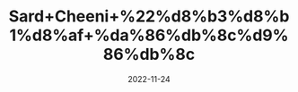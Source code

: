 ---
title: 'Sard+Cheeni+%22%d8%b3%d8%b1%d8%af+%da%86%db%8c%d9%86%db%8c'
date: '2022-11-24' 
metatag: '' 
inventory: '0' 
draft: false 
# meta description 
shortDescripton: 'Cubeb+%22+People+use+cubebs+for+increasing+urination+to+relieve+water+retention+(as+a+diuretic).+They+also+use+it+to+treat+a+certain+parasitic+infection+in+the+intestines+called+amoebic+dysentery.+Other+uses+include+treatment+of+intestinal+gas%2c+gonorrhea%2c+and+cancer.+Some+people+take+it+for+loosening+mucus.'
description: 'Herbs+%d8%ac%da%91%db%8c+%d8%a8%d9%88%d9%b9%db%8c'
longdescription: ''
tags: ''
brand: ''
subCategory: ''
unit: '50 gm-Pk'
sellCount: '0'
featured: False
# product Price
price: '40.0'
# Product Short Description
shortDescription: 'Cubeb+%22+People+use+cubebs+for+increasing+urination+to+relieve+water+retention+(as+a+diuretic).+They+also+use+it+to+treat+a+certain+parasitic+infection+in+the+intestines+called+amoebic+dysentery.+Other+uses+include+treatment+of+intestinal+gas%2c+gonorrhea%2c+and+cancer.+Some+people+take+it+for+loosening+mucus.'
productID: 'EA54DE00-0B2D-ED11-9968-005056B3A416'
type: 'products'
category: 'Herbs+%d8%ac%da%91%db%8c+%d8%a8%d9%88%d9%b9%db%8c' 
thumnailproduct: 'https://eraconnect.blob.core.windows.net/product-images/aminsaddiquidawakhana/EA54DE00-0B2D-ED11-9968-005056B3A416.webp' 
images:
  - image: 'https://eraconnect.blob.core.windows.net/product-images/aminsaddiquidawakhana/EA54DE00-0B2D-ED11-9968-005056B3A416.webp'  
Variants:
---